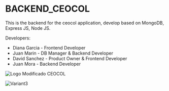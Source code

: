 # BACKEND_CEOCOL
This is the backend for the ceocol application, develop based on MongoDB, Express JS, Node JS.

Developers:

* Diana Garcia - Frontend Developer
* Juan Marin - DB Manager & Backend Developer
* David Sanchez - Product Owner & Frontend Developer
* Juan Mora - Backend Developer

 ![Logo Modificado CEOCOL](https://github.com/JuanMora328/BACKEND_CEOCOL/assets/69485570/7a4dd3d0-2ff5-4664-92ca-0ffd36587cf7) 
<!-- ![Variant3](https://github.com/JuanMora328/BACKEND_CEOCOL/assets/69485570/77d751b2-fb02-452e-b7c7-70b1bd6f7091) -->
<!-- ![Variant3](https://github.com/JuanMora328/BACKEND_CEOCOL/assets/69485570/b6e05482-3c72-4c6c-862c-39e05d7023d1) -->
<!-- ![Ceocol 400 400](https://github.com/JuanMora328/BACKEND_CEOCOL/assets/69485570/d7827d31-ddbc-4454-ba04-2e29ce98e9e0) -->
![Variant3](https://github.com/JuanMora328/BACKEND_CEOCOL/assets/69485570/49486d09-c94d-4432-b4a3-8a44e6e7ae1d)





